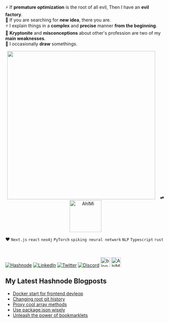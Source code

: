 ⚡ If **premature optimization** is the root of all evil, Then I have an **evil factory**.   
💬 If you are searching for **new idea**, there you are.  
⚡ I explain things in a **complex** and **precise** manner **from the beginning**.  
🚒 **Kryptonite** and **misconceptions** about other's profession are two of my **main weaknesses**.  
🎨 I occasionally **draw** somethings.  

<!--
<p align="center">
 <a href="https://www.linkedin.com/in/amirhe/" title="amirhe" target="_blank"><img width="100" src="https://brandeps.com/icon-download/L/Linkedin-icon-vector-13.svg" alt="LinkedIn"></a>  
<a href="https://twitter.com/realamirhe" title="@realamirhe" target="_blank"><img width="100" src="https://brandeps.com/icon-download/T/Twitter-icon-vector-04.svg" alt="twitter"></a>  
</p> -->

<p align="center">
  <img src="commits.png" width="465" >
  &nbsp;&nbsp;
  <b>⇌</b>
  <a href="https://t.me/s/AhIMi_channel" title="t.me/AhIMi_channel" target="_blank"><img width="100" src="AhIMi.png?td=1704529740921" alt="AhIMi"></a>
</p>

❤️ `Next.js` `react` `neo4j` `PyTorch` `spiking neural network` `NLP` `Typescript` `rust` 

<br><br>
[![Hashnode](https://img.shields.io/badge/Hashnode-302f36?style=for-the-badge&logo=hashnode&logoColor=white)](https://hashnode.com/@amirhe) 
[![LinkedIn](https://img.shields.io/badge/LinkedIn-302f36?style=for-the-badge&logo=linkedin&logoColor=white)](https://www.linkedin.com/in/amirhe/)
[![Twitter](https://img.shields.io/badge/twitter-302f36.svg?&style=for-the-badge&logo=twitter&logoColor=white)](https://twitter.com/realamirhe)
[![Discord](https://img.shields.io/badge/amirhe%231691-302f36.svg?&style=for-the-badge&logo=discord&logoColor=white)](https://discordapp.com/users/475245647558082560)
<a href="https://hashnode.com/@amirhe" title="hashnode/@amirhe" target="_blank"><img width="30" src="https://em-content.zobj.net/source/microsoft-teams/400/high-voltage_26a1.png" alt="blogs"></a>
<a href="t.me/AhIMi_channel" title="drawing/channel" target="_blank"><img width="30" src="https://em-content.zobj.net/source/microsoft-teams/400/artist_1f9d1-200d-1f3a8.png" alt="AhIMi"></a>




## My Latest Hashnode Blogposts
 <!-- BLOG-POST-LIST:START -->
- [Docker start for frontend devleop](https://amirhe.hashnode.dev/docker-start-for-frontend-devleop)
- [Changing root git history](https://amirhe.hashnode.dev/changing-root-git-history)
- [Proxy cool array methods](https://amirhe.hashnode.dev/proxy-cool-array-methods)
- [Use package.json wisely](https://amirhe.hashnode.dev/use-packagejson-wisely)
- [Unleash the power of bookmarklets](https://amirhe.hashnode.dev/unleash-the-power-of-bookmarklets)
<!-- BLOG-POST-LIST:END -->
 


